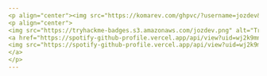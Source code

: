 ```yaml
---
<p align="center"><img src="https://komarev.com/ghpvc/?username=jozdev&style=flat-square" /></p>
<p align="center">
<img src="https://tryhackme-badges.s3.amazonaws.com/jozdev.png" alt="TryHackMe">
<a href="https://spotify-github-profile.vercel.app/api/view?uid=wj2k9mnpz8rif2wbjycvxginb&redirect=true">
<img src="https://spotify-github-profile.vercel.app/api/view?uid=wj2k9mnpz8rif2wbjycvxginb&cover_image=true&theme=novatorem&bar_color=474847&bar_color_cover=false" />
</a>
</p>
---
```


